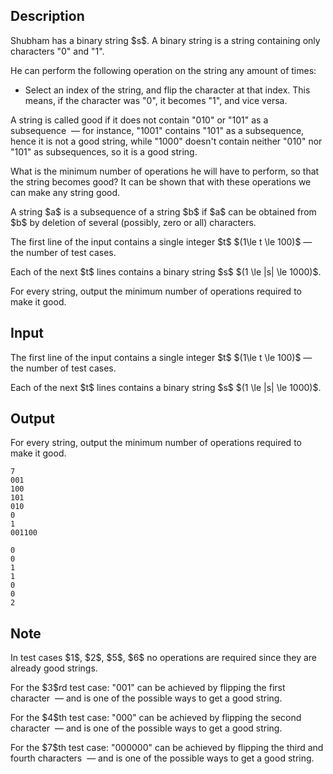 ## Description

<div><p>Shubham has a binary string $s$. A binary string is a string containing only characters "<span class="tex-font-style-tt">0</span>" and "<span class="tex-font-style-tt">1</span>".</p><p>He can perform the following operation on the string any amount of times: </p><ul> <li> Select an index of the string, and flip the character at that index. This means, if the character was "<span class="tex-font-style-tt">0</span>", it becomes "<span class="tex-font-style-tt">1</span>", and vice versa. </li></ul><p>A string is called good if it does not contain "<span class="tex-font-style-tt">010</span>" or "<span class="tex-font-style-tt">101</span>" as a subsequence &nbsp;— for instance, "<span class="tex-font-style-tt">1001</span>" contains "<span class="tex-font-style-tt">101</span>" as a subsequence, hence it is not a good string, while "<span class="tex-font-style-tt">1000</span>" doesn't contain neither "<span class="tex-font-style-tt">010</span>" nor "<span class="tex-font-style-tt">101</span>" as subsequences, so it is a good string.</p><p>What is the minimum number of operations he will have to perform, so that the string becomes good? It can be shown that with these operations we can make any string good.</p><p>A string $a$ is a subsequence of a string $b$ if $a$ can be obtained from $b$ by deletion of several (possibly, zero or all) characters.</p></div><div class="input-specification"><p>The first line of the input contains a single integer $t$ $(1\le t \le 100)$&nbsp;— the number of test cases.</p><p>Each of the next $t$ lines contains a binary string $s$ $(1 \le |s| \le 1000)$.</p></div><div class="output-specification"><p>For every string, output the minimum number of operations required to make it good.</p></div>

## Input

<p>The first line of the input contains a single integer $t$ $(1\le t \le 100)$&nbsp;— the number of test cases.</p><p>Each of the next $t$ lines contains a binary string $s$ $(1 \le |s| \le 1000)$.</p>

## Output

<p>For every string, output the minimum number of operations required to make it good.</p>





```input1
7
001
100
101
010
0
1
001100
```




```output1
0
0
1
1
0
0
2
```



## Note

<p>In test cases $1$, $2$, $5$, $6$ no operations are required since they are already good strings.</p><p>For the $3$rd test case: "<span class="tex-font-style-tt">001</span>" can be achieved by flipping the first character &nbsp;— and is one of the possible ways to get a good string.</p><p>For the $4$th test case: "<span class="tex-font-style-tt">000</span>" can be achieved by flipping the second character &nbsp;— and is one of the possible ways to get a good string.</p><p>For the $7$th test case: "<span class="tex-font-style-tt">000000</span>" can be achieved by flipping the third and fourth characters &nbsp;— and is one of the possible ways to get a good string.</p>
